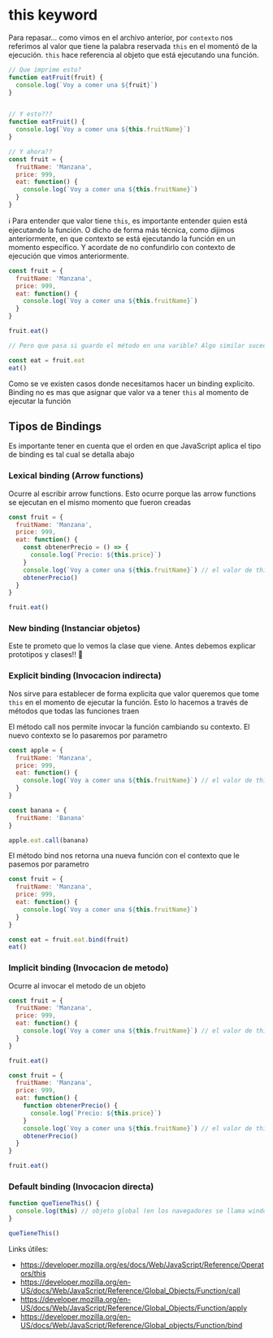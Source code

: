 # this keyword

Para repasar... como vimos en el archivo anterior, por `contexto` nos referimos al valor que tiene la palabra reservada `this` en el momentó de la ejecución. `this` hace referencia al objeto que está ejecutando una función.

```js
// Que imprime esto?
function eatFruit(fruit) {
  console.log(`Voy a comer una ${fruit}`)
}


// Y esto???
function eatFruit() {
  console.log(`Voy a comer una ${this.fruitName}`)
}

// Y ahora??
const fruit = {
  fruitName: 'Manzana',
  price: 999,
  eat: function() {
    console.log(`Voy a comer una ${this.fruitName}`)
  }
}
```

ℹ️ Para entender que valor tiene `this`, es importante entender quien está ejecutando la función. O dicho de forma más técnica, como dijimos anteriormente, en que contexto se está ejecutando la función en un momento específico. Y acordate de no confundirlo con contexto de ejecución que vimos anteriormente.

```js
const fruit = {
  fruitName: 'Manzana',
  price: 999,
  eat: function() {
    console.log(`Voy a comer una ${this.fruitName}`)
  }
}

fruit.eat()

// Pero que pasa si guardo el método en una varible? Algo similar sucede cuando queremos trabajar con eventos del navegador

const eat = fruit.eat
eat()
```

Como se ve existen casos donde necesitamos hacer un binding explicito. Binding no es mas que asignar que valor va a tener `this` al momento de ejecutar la función

## Tipos de Bindings

Es importante tener en cuenta que el orden en que JavaScript aplica el tipo de binding es tal cual se detalla abajo

### Lexical binding (Arrow functions)
Ocurre al escribir arrow functions. Esto ocurre porque las arrow functions se ejecutan en el mismo momento que fueron creadas
```js
const fruit = {
  fruitName: 'Manzana',
  price: 999,
  eat: function() {
    const obtenerPrecio = () => {
      console.log(`Precio: ${this.price}`)
    }
    console.log(`Voy a comer una ${this.fruitName}`) // el valor de this es el objeto que ejecuta la función
    obtenerPrecio()
  }
}

fruit.eat()
```

### New binding (Instanciar objetos)
Este te prometo que lo vemos la clase que viene. Antes debemos explicar prototipos y clases!! 🙏

### Explicit binding (Invocacion indirecta)
Nos sirve para establecer de forma explicita que valor queremos que tome `this` en el momento de ejecutar la función. Esto lo hacemos a través de métodos que todas las funciones traen

El método call nos permite invocar la función cambiando su contexto. El nuevo contexto se lo pasaremos por parametro
```js
const apple = {
  fruitName: 'Manzana',
  price: 999,
  eat: function() {
    console.log(`Voy a comer una ${this.fruitName}`) // el valor de this es el objeto le pasamos al método call
  }
}

const banana = {
  fruitName: 'Banana'
}

apple.eat.call(banana)
```

El método bind nos retorna una nueva función con el contexto que le pasemos por parametro
```js
const fruit = {
  fruitName: 'Manzana',
  price: 999,
  eat: function() {
    console.log(`Voy a comer una ${this.fruitName}`)
  }
}

const eat = fruit.eat.bind(fruit)
eat()
```

### Implicit binding (Invocacion de metodo)
Ocurre al invocar el metodo de un objeto
```js
const fruit = {
  fruitName: 'Manzana',
  price: 999,
  eat: function() {
    console.log(`Voy a comer una ${this.fruitName}`) // el valor de this es el objeto que ejecuta la función
  }
}

fruit.eat()
```

```js
const fruit = {
  fruitName: 'Manzana',
  price: 999,
  eat: function() {
    function obtenerPrecio() {
      console.log(`Precio: ${this.price}`)
    }
    console.log(`Voy a comer una ${this.fruitName}`) // el valor de this es el objeto que ejecuta la función
    obtenerPrecio()
  }
}

fruit.eat()
```

### Default binding (Invocacion directa)
```js
function queTieneThis() {
  console.log(this) // objeto global (en los navegadores se llama window), o undefined. depende la version de js que estén usando 
}

queTieneThis()
```

Links útiles:
  - https://developer.mozilla.org/es/docs/Web/JavaScript/Reference/Operators/this
  - https://developer.mozilla.org/en-US/docs/Web/JavaScript/Reference/Global_Objects/Function/call
  - https://developer.mozilla.org/en-US/docs/Web/JavaScript/Reference/Global_Objects/Function/apply
  - https://developer.mozilla.org/en-US/docs/Web/JavaScript/Reference/Global_objects/Function/bind
